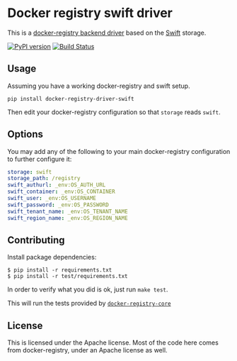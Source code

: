 # Docker registry swift driver

This is a [docker-registry backend driver](https://github.com/dotcloud/docker-registry/tree/master/depends/docker-registry-core) based on the [Swift](https://swiftstack.com/) storage.

[![PyPI version][pypi-image]][pypi-url]
[![Build Status][travis-image]][travis-url]

## Usage

Assuming you have a working docker-registry and swift setup.

`pip install docker-registry-driver-swift`

Then edit your docker-registry configuration so that `storage` reads `swift`.


## Options

You may add any of the following to your main docker-registry configuration to further configure it:

```yaml
storage: swift
storage_path: /registry
swift_authurl: _env:OS_AUTH_URL
swift_container: _env:OS_CONTAINER
swift_user: _env:OS_USERNAME
swift_password: _env:OS_PASSWORD
swift_tenant_name: _env:OS_TENANT_NAME
swift_region_name: _env:OS_REGION_NAME
```

## Contributing

Install package dependencies:

```
$ pip install -r requirements.txt
$ pip install -r test/requirements.txt
```

In order to verify what you did is ok, just run `make test`.

This will run the tests provided by [`docker-registry-core`](https://github.com/dotcloud/docker-registry/tree/master/depends/docker-registry-core)

## License

This is licensed under the Apache license.
Most of the code here comes from docker-registry, under an Apache license as well.

[pypi-url]: https://pypi.python.org/pypi/docker-registry-driver-swift
[pypi-image]: https://badge.fury.io/py/docker-registry-driver-swift.svg
[travis-url]: http://travis-ci.org/bacongobbler/docker-registry-driver-swift
[travis-image]: https://secure.travis-ci.org/bacongobbler/docker-registry-driver-swift.png?branch=master
